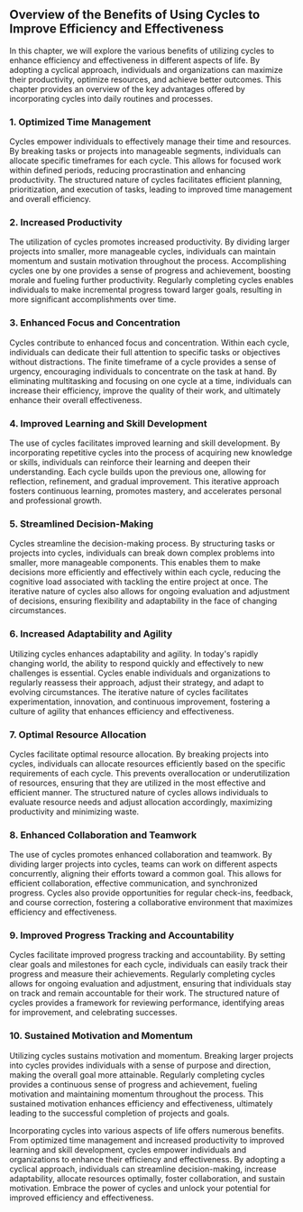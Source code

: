 Overview of the Benefits of Using Cycles to Improve Efficiency and Effectiveness
--------------------------------------------------------------------------------------------

In this chapter, we will explore the various benefits of utilizing cycles to enhance efficiency and effectiveness in different aspects of life. By adopting a cyclical approach, individuals and organizations can maximize their productivity, optimize resources, and achieve better outcomes. This chapter provides an overview of the key advantages offered by incorporating cycles into daily routines and processes.

### 1. **Optimized Time Management**

Cycles empower individuals to effectively manage their time and resources. By breaking tasks or projects into manageable segments, individuals can allocate specific timeframes for each cycle. This allows for focused work within defined periods, reducing procrastination and enhancing productivity. The structured nature of cycles facilitates efficient planning, prioritization, and execution of tasks, leading to improved time management and overall efficiency.

### 2. **Increased Productivity**

The utilization of cycles promotes increased productivity. By dividing larger projects into smaller, more manageable cycles, individuals can maintain momentum and sustain motivation throughout the process. Accomplishing cycles one by one provides a sense of progress and achievement, boosting morale and fueling further productivity. Regularly completing cycles enables individuals to make incremental progress toward larger goals, resulting in more significant accomplishments over time.

### 3. **Enhanced Focus and Concentration**

Cycles contribute to enhanced focus and concentration. Within each cycle, individuals can dedicate their full attention to specific tasks or objectives without distractions. The finite timeframe of a cycle provides a sense of urgency, encouraging individuals to concentrate on the task at hand. By eliminating multitasking and focusing on one cycle at a time, individuals can increase their efficiency, improve the quality of their work, and ultimately enhance their overall effectiveness.

### 4. **Improved Learning and Skill Development**

The use of cycles facilitates improved learning and skill development. By incorporating repetitive cycles into the process of acquiring new knowledge or skills, individuals can reinforce their learning and deepen their understanding. Each cycle builds upon the previous one, allowing for reflection, refinement, and gradual improvement. This iterative approach fosters continuous learning, promotes mastery, and accelerates personal and professional growth.

### 5. **Streamlined Decision-Making**

Cycles streamline the decision-making process. By structuring tasks or projects into cycles, individuals can break down complex problems into smaller, more manageable components. This enables them to make decisions more efficiently and effectively within each cycle, reducing the cognitive load associated with tackling the entire project at once. The iterative nature of cycles also allows for ongoing evaluation and adjustment of decisions, ensuring flexibility and adaptability in the face of changing circumstances.

### 6. **Increased Adaptability and Agility**

Utilizing cycles enhances adaptability and agility. In today's rapidly changing world, the ability to respond quickly and effectively to new challenges is essential. Cycles enable individuals and organizations to regularly reassess their approach, adjust their strategy, and adapt to evolving circumstances. The iterative nature of cycles facilitates experimentation, innovation, and continuous improvement, fostering a culture of agility that enhances efficiency and effectiveness.

### 7. **Optimal Resource Allocation**

Cycles facilitate optimal resource allocation. By breaking projects into cycles, individuals can allocate resources efficiently based on the specific requirements of each cycle. This prevents overallocation or underutilization of resources, ensuring that they are utilized in the most effective and efficient manner. The structured nature of cycles allows individuals to evaluate resource needs and adjust allocation accordingly, maximizing productivity and minimizing waste.

### 8. **Enhanced Collaboration and Teamwork**

The use of cycles promotes enhanced collaboration and teamwork. By dividing larger projects into cycles, teams can work on different aspects concurrently, aligning their efforts toward a common goal. This allows for efficient collaboration, effective communication, and synchronized progress. Cycles also provide opportunities for regular check-ins, feedback, and course correction, fostering a collaborative environment that maximizes efficiency and effectiveness.

### 9. **Improved Progress Tracking and Accountability**

Cycles facilitate improved progress tracking and accountability. By setting clear goals and milestones for each cycle, individuals can easily track their progress and measure their achievements. Regularly completing cycles allows for ongoing evaluation and adjustment, ensuring that individuals stay on track and remain accountable for their work. The structured nature of cycles provides a framework for reviewing performance, identifying areas for improvement, and celebrating successes.

### 10. **Sustained Motivation and Momentum**

Utilizing cycles sustains motivation and momentum. Breaking larger projects into cycles provides individuals with a sense of purpose and direction, making the overall goal more attainable. Regularly completing cycles provides a continuous sense of progress and achievement, fueling motivation and maintaining momentum throughout the process. This sustained motivation enhances efficiency and effectiveness, ultimately leading to the successful completion of projects and goals.

Incorporating cycles into various aspects of life offers numerous benefits. From optimized time management and increased productivity to improved learning and skill development, cycles empower individuals and organizations to enhance their efficiency and effectiveness. By adopting a cyclical approach, individuals can streamline decision-making, increase adaptability, allocate resources optimally, foster collaboration, and sustain motivation. Embrace the power of cycles and unlock your potential for improved efficiency and effectiveness.
